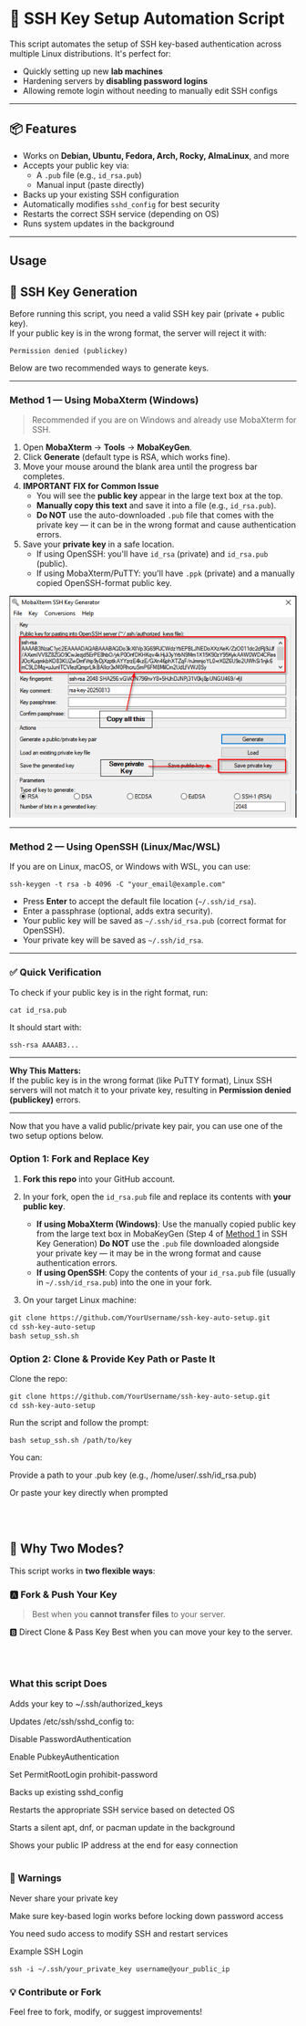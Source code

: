 # 🚀 SSH Key Setup Automation Script

This script automates the setup of SSH key-based authentication across multiple Linux distributions. It's perfect for:

- Quickly setting up new **lab machines**
- Hardening servers by **disabling password logins**
- Allowing remote login without needing to manually edit SSH configs

---

## 📦 Features

- Works on **Debian, Ubuntu, Fedora, Arch, Rocky, AlmaLinux**, and more
- Accepts your public key via:
  - A `.pub` file (e.g., `id_rsa.pub`)
  - Manual input (paste directly)
- Backs up your existing SSH configuration
- Automatically modifies `sshd_config` for best security
- Restarts the correct SSH service (depending on OS)
- Runs system updates in the background

---

##  Usage


## 🔑 SSH Key Generation

Before running this script, you need a valid SSH key pair (private + public key).  
If your public key is in the wrong format, the server will reject it with:

    Permission denied (publickey)

Below are two recommended ways to generate keys.

---

### **Method 1 — Using MobaXterm (Windows)**

> Recommended if you are on Windows and already use MobaXterm for SSH.

1. Open **MobaXterm** → **Tools** → **MobaKeyGen**.
2. Click **Generate** (default type is RSA, which works fine).
3. Move your mouse around the blank area until the progress bar completes.
4. **IMPORTANT FIX for Common Issue**  
   - You will see the **public key** appear in the large text box at the top.  
   - **Manually copy this text** and save it into a file (e.g., `id_rsa.pub`).  
   - **Do NOT** use the auto-downloaded `.pub` file that comes with the private key — it can be in the wrong format and cause authentication errors.
5. Save your **private key** in a safe location.
   - If using OpenSSH: you'll have `id_rsa` (private) and `id_rsa.pub` (public).
   - If using MobaXterm/PuTTY: you'll have `.ppk` (private) and a manually copied OpenSSH-format public key.


![MobaXterm Key Generation Screenshot](mobaxterm-keygen.png)



---

### **Method 2 — Using OpenSSH (Linux/Mac/WSL)**

If you are on Linux, macOS, or Windows with WSL, you can use:

    ssh-keygen -t rsa -b 4096 -C "your_email@example.com"

- Press **Enter** to accept the default file location (`~/.ssh/id_rsa`).
- Enter a passphrase (optional, adds extra security).
- Your public key will be saved as `~/.ssh/id_rsa.pub` (correct format for OpenSSH).
- Your private key will be saved as `~/.ssh/id_rsa`.

---

### ✅ Quick Verification

To check if your public key is in the right format, run:

    cat id_rsa.pub

It should start with:

    ssh-rsa AAAAB3...

---

**Why This Matters:**  
If the public key is in the wrong format (like PuTTY format), Linux SSH servers will not match it to your private key, resulting in **Permission denied (publickey)** errors.


---

Now that you have a valid public/private key pair, you can use one of the two setup options below.


###  Option 1: Fork and Replace Key

1. **Fork this repo** into your GitHub account.
2. In your fork, open the `id_rsa.pub` file and replace its contents with **your public key**.
   - **If using MobaXterm (Windows)**: Use the manually copied public key from the large text box in MobaKeyGen (Step 4 of [Method 1](#method-1--using-mobaxterm-windows) in SSH Key Generation) 
     **Do NOT** use the `.pub` file downloaded alongside your private key — it may be in the wrong format and cause authentication errors.
   - **If using OpenSSH**: Copy the contents of your `id_rsa.pub` file (usually in `~/.ssh/id_rsa.pub`) into the one in your fork.

3. On your target Linux machine:

```
git clone https://github.com/YourUsername/ssh-key-auto-setup.git
cd ssh-key-auto-setup
bash setup_ssh.sh
```

### Option 2: Clone & Provide Key Path or Paste It
Clone the repo:
```
git clone https://github.com/YourUsername/ssh-key-auto-setup.git
cd ssh-key-auto-setup
```
Run the script and follow the prompt:
```
bash setup_ssh.sh /path/to/key
```
You can:

Provide a path to your .pub key (e.g., /home/user/.ssh/id_rsa.pub)

Or paste your key directly when prompted

<br><br>
## 🧠 Why Two Modes?

This script works in **two flexible ways**:

### **🅰️ Fork & Push Your Key**

> Best when you **cannot transfer files** to your server.

🅱️ Direct Clone & Pass Key
Best when you can move your key to the server.


<br><br>
### What this script Does
Adds your key to ~/.ssh/authorized_keys

Updates /etc/ssh/sshd_config to:

Disable PasswordAuthentication

Enable PubkeyAuthentication

Set PermitRootLogin prohibit-password

Backs up existing sshd_config

Restarts the appropriate SSH service based on detected OS

Starts a silent apt, dnf, or pacman update in the background

Shows your public IP address at the end for easy connection
<br><br>
### 🛑 Warnings
Never share your private key

Make sure key-based login works before locking down password access

You need sudo access to modify SSH and restart services

Example SSH Login
```
ssh -i ~/.ssh/your_private_key username@your_public_ip
```

### 💡 Contribute or Fork
Feel free to fork, modify, or suggest improvements!
